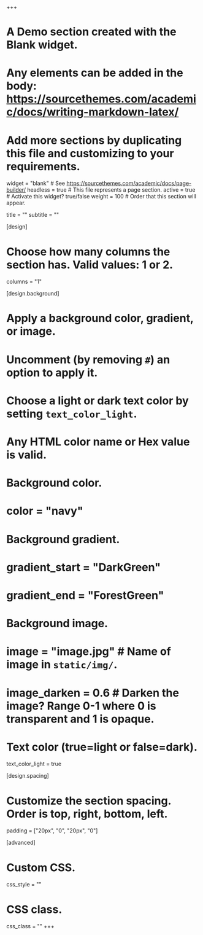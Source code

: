 +++
# A Demo section created with the Blank widget.
# Any elements can be added in the body: https://sourcethemes.com/academic/docs/writing-markdown-latex/
# Add more sections by duplicating this file and customizing to your requirements.

widget = "blank"  # See https://sourcethemes.com/academic/docs/page-builder/
headless = true  # This file represents a page section.
active = true  # Activate this widget? true/false
weight = 100  # Order that this section will appear.

title = ""
subtitle = ""

[design]
  # Choose how many columns the section has. Valid values: 1 or 2.
  columns = "1"

[design.background]
  # Apply a background color, gradient, or image.
  #   Uncomment (by removing `#`) an option to apply it.
  #   Choose a light or dark text color by setting `text_color_light`.
  #   Any HTML color name or Hex value is valid.

  # Background color.
  # color = "navy"
  
  # Background gradient.
  # gradient_start = "DarkGreen"
  # gradient_end = "ForestGreen"
  
  # Background image.
  # image = "image.jpg"  # Name of image in `static/img/`.
  # image_darken = 0.6  # Darken the image? Range 0-1 where 0 is transparent and 1 is opaque.

  # Text color (true=light or false=dark).
  text_color_light = true

[design.spacing]
  # Customize the section spacing. Order is top, right, bottom, left.
  padding = ["20px", "0", "20px", "0"]

[advanced]
 # Custom CSS. 
 css_style = ""
 
 # CSS class.
 css_class = ""
+++

<!-- <div class="vistor-tracker"> -->
  <!-- <script type="text/javascript" id="clustrmaps" src="//cdn.clustrmaps.com/map_v2.js?cl=ffffff&w=400&t=tt&d=vD7G_VLci691yc3Qtnv-FaVr9_uDVihZik-3Lm6F8so"></script> -->
  <!-- <script type='text/javascript' id='clustrmaps' src='//cdn.clustrmaps.com/map_v2.js?cl=2d78ad&w=450&t=tt&d=07IWzKAp2KB_sMF8ypOV5tS7rS1m6boTJaEOEUsJIP0&co=f7f7f7&cmo=3acc3a&cmn=ff5353&ct=808080'></script> -->
  <!-- <script type='text/javascript' id='clustrmaps' src='//cdn.clustrmaps.com/map_v2.js?cl=2d78ad&w=450&t=tt&d=DkSfs1qSCJNbTeagPHr182UsBss7QuGN7fUcZU2OpMI&co=f7f7f7&cmo=3acc3a&cmn=ff5353&ct=808080'></script> -->
<!-- </div> -->


<!-- <div class="vistor-tracker-mobile"> -->
  <!-- <a href="https://clustrmaps.com/site/1atvt" title="Visit tracker"><img src="//clustrmaps.com/map_v2.png?cl=ffffff&w=a&t=n&d=vD7G_VLci691yc3Qtnv-FaVr9_uDVihZik-3Lm6F8so" /></a> -->
  <!-- <a href='https://clustrmaps.com/site/1au6p'  title='Visit tracker'><img src='//clustrmaps.com/map_v2.png?cl=2d78ad&w=450&t=tt&d=07IWzKAp2KB_sMF8ypOV5tS7rS1m6boTJaEOEUsJIP0&co=f7f7f7&ct=808080'/></a> -->
  <!-- <a href='https://clustrmaps.com/site/1au6r'  title='Visit tracker'><img src='//clustrmaps.com/map_v2.png?cl=2d78ad&w=450&t=tt&d=DkSfs1qSCJNbTeagPHr182UsBss7QuGN7fUcZU2OpMI&co=f7f7f7&ct=808080'/></a> -->
<!-- </div> -->

<script type='text/javascript' id='clustrmaps' src='//cdn.clustrmaps.com/map_v2.js?cl=2d78ad&w=450&t=tt&d=DkSfs1qSCJNbTeagPHr182UsBss7QuGN7fUcZU2OpMI&co=f7f7f7&cmo=3acc3a&cmn=ff5353&ct=808080'></script>